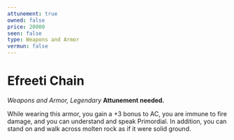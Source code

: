 ```yaml
---
attunement: true
owned: false
price: 20000
seen: false
type: Weapons and Armor
vermun: false
---
```

# Efreeti Chain

*Weapons and Armor, Legendary* **Attunement needed.**

While wearing this armor, you gain a +3 bonus to AC, you are immune to fire damage, and you can understand and speak Primordial. In addition, you can stand on and walk across molten rock as if it were solid ground.